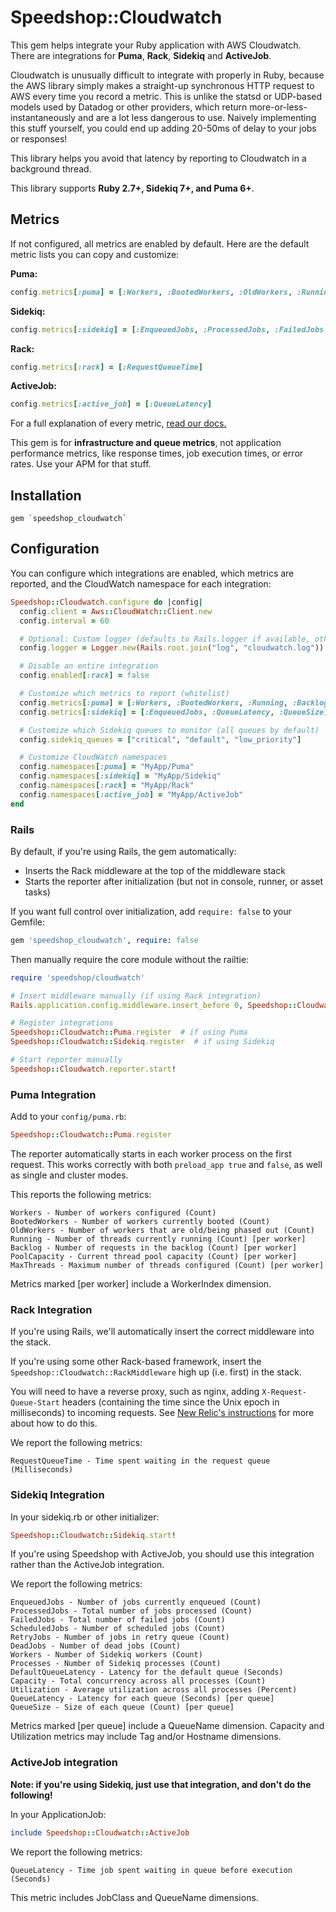 # Speedshop::Cloudwatch

This gem helps integrate your Ruby application with AWS Cloudwatch. There are integrations for **Puma**, **Rack**, **Sidekiq** and **ActiveJob**.

Cloudwatch is unusually difficult to integrate with properly in Ruby, because the AWS library simply makes a straight-up synchronous HTTP request to AWS every time you record a metric. This is unlike the statsd or UDP-based models used by Datadog or other providers, which return more-or-less-instantaneously and are a lot less dangerous to use. Naively implementing this stuff yourself, you could end up adding 20-50ms of delay to your jobs or responses!

This library helps you avoid that latency by reporting to Cloudwatch in a background thread.

This library supports **Ruby 2.7+, Sidekiq 7+, and Puma 6+**.

## Metrics

If not configured, all metrics are enabled by default. Here are the default metric lists you can copy and customize:

**Puma:**
```ruby
config.metrics[:puma] = [:Workers, :BootedWorkers, :OldWorkers, :Running, :Backlog, :PoolCapacity, :MaxThreads]
```

**Sidekiq:**
```ruby
config.metrics[:sidekiq] = [:EnqueuedJobs, :ProcessedJobs, :FailedJobs, :ScheduledJobs, :RetryJobs, :DeadJobs, :Workers, :Processes, :DefaultQueueLatency, :Capacity, :Utilization, :QueueLatency, :QueueSize]
```

**Rack:**
```ruby
config.metrics[:rack] = [:RequestQueueTime]
```

**ActiveJob:**
```ruby
config.metrics[:active_job] = [:QueueLatency]
```

For a full explanation of every metric, [read our docs.](./docs/metrics.md)

This gem is for **infrastructure and queue metrics**, not application performance metrics, like response times, job execution times, or error rates. Use your APM for that stuff.

## Installation

```
gem `speedshop_cloudwatch`
```

## Configuration

You can configure which integrations are enabled, which metrics are reported, and the CloudWatch namespace for each integration:

```ruby
Speedshop::Cloudwatch.configure do |config|
  config.client = Aws::CloudWatch::Client.new
  config.interval = 60

  # Optional: Custom logger (defaults to Rails.logger if available, otherwise STDOUT)
  config.logger = Logger.new(Rails.root.join("log", "cloudwatch.log"))

  # Disable an entire integration
  config.enabled[:rack] = false

  # Customize which metrics to report (whitelist)
  config.metrics[:puma] = [:Workers, :BootedWorkers, :Running, :Backlog]
  config.metrics[:sidekiq] = [:EnqueuedJobs, :QueueLatency, :QueueSize]

  # Customize which Sidekiq queues to monitor (all queues by default)
  config.sidekiq_queues = ["critical", "default", "low_priority"]

  # Customize CloudWatch namespaces
  config.namespaces[:puma] = "MyApp/Puma"
  config.namespaces[:sidekiq] = "MyApp/Sidekiq"
  config.namespaces[:rack] = "MyApp/Rack"
  config.namespaces[:active_job] = "MyApp/ActiveJob"
end
```

### Rails

By default, if you're using Rails, the gem automatically:
- Inserts the Rack middleware at the top of the middleware stack
- Starts the reporter after initialization (but not in console, runner, or asset tasks)

If you want full control over initialization, add `require: false` to your Gemfile:

```ruby
gem 'speedshop_cloudwatch', require: false
```

Then manually require the core module without the railtie:

```ruby
require 'speedshop/cloudwatch'

# Insert middleware manually (if using Rack integration)
Rails.application.config.middleware.insert_before 0, Speedshop::Cloudwatch::RackMiddleware

# Register integrations
Speedshop::Cloudwatch::Puma.register  # if using Puma
Speedshop::Cloudwatch::Sidekiq.register  # if using Sidekiq

# Start reporter manually
Speedshop::Cloudwatch.reporter.start!
```

### Puma Integration

Add to your `config/puma.rb`:

```ruby
Speedshop::Cloudwatch::Puma.register
```

The reporter automatically starts in each worker process on the first request. This works correctly with both `preload_app true` and `false`, as well as single and cluster modes.

This reports the following metrics:

```
Workers - Number of workers configured (Count)
BootedWorkers - Number of workers currently booted (Count)
OldWorkers - Number of workers that are old/being phased out (Count)
Running - Number of threads currently running (Count) [per worker]
Backlog - Number of requests in the backlog (Count) [per worker]
PoolCapacity - Current thread pool capacity (Count) [per worker]
MaxThreads - Maximum number of threads configured (Count) [per worker]
```

Metrics marked [per worker] include a WorkerIndex dimension.

### Rack Integration

If you're using Rails, we'll automatically insert the correct middleware into the stack.

If you're using some other Rack-based framework, insert the `Speedshop::Cloudwatch::RackMiddleware` high up (i.e. first) in the stack.

You will need to have a reverse proxy, such as nginx, adding `X-Request-Queue-Start` headers (containing the time since the Unix epoch in milliseconds) to incoming requests. See [New Relic's instructions](https://docs.newrelic.com/docs/apm/applications-menu/features/configure-request-queue-reporting/) for more about how to do this.

We report the following metrics:

```
RequestQueueTime - Time spent waiting in the request queue (Milliseconds)
```

### Sidekiq Integration

In your sidekiq.rb or other initializer:

```ruby
Speedshop::Cloudwatch::Sidekiq.start!
```

If you're using Speedshop with ActiveJob, you should use this integration rather than the ActiveJob integration.

We report the following metrics:

```
EnqueuedJobs - Number of jobs currently enqueued (Count)
ProcessedJobs - Total number of jobs processed (Count)
FailedJobs - Total number of failed jobs (Count)
ScheduledJobs - Number of scheduled jobs (Count)
RetryJobs - Number of jobs in retry queue (Count)
DeadJobs - Number of dead jobs (Count)
Workers - Number of Sidekiq workers (Count)
Processes - Number of Sidekiq processes (Count)
DefaultQueueLatency - Latency for the default queue (Seconds)
Capacity - Total concurrency across all processes (Count)
Utilization - Average utilization across all processes (Percent)
QueueLatency - Latency for each queue (Seconds) [per queue]
QueueSize - Size of each queue (Count) [per queue]
```

Metrics marked [per queue] include a QueueName dimension.
Capacity and Utilization metrics may include Tag and/or Hostname dimensions.

### ActiveJob integration

**Note: if you're using Sidekiq, just use that integration, and don't do the following!**

In your ApplicationJob:

```ruby
include Speedshop::Cloudwatch::ActiveJob
```

We report the following metrics:

```
QueueLatency - Time job spent waiting in queue before execution (Seconds)
```

This metric includes JobClass and QueueName dimensions.
